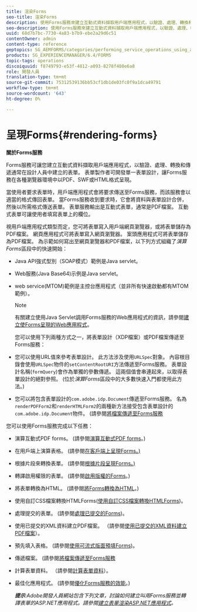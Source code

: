 ```yaml
---
title: 渲染Forms
seo-title: 渲染Forms
description: 使用Forms服務來建立互動式資料擷取用戶端應用程式，以驗證、處理、轉換和傳送通常在設計人員中建立的表單。 表單製作者可開發單一表單設計，讓Forms服務在各種瀏覽器環境中以PDF、SWF或HTML格式呈現。
seo-description: 使用Forms服務來建立互動式資料擷取用戶端應用程式，以驗證、處理、轉換和傳送通常在設計人員中建立的表單。 表單製作者可開發單一表單設計，讓Forms服務在各種瀏覽器環境中以PDF、SWF或HTML格式呈現。
uuid: 68d7b7bc-7730-4a83-b7b9-ebe2a29d6c51
contentOwner: admin
content-type: reference
geptopics: SG_AEMFORMS/categories/performing_service_operations_using_apis
products: SG_EXPERIENCEMANAGER/6.4/FORMS
topic-tags: operations
discoiquuid: f8749793-e53f-4812-a093-8278f480e6a8
role: 開發人員
translation-type: tm+mt
source-git-commit: 75312539136bb53cf1db1de03fc0f9a1dca49791
workflow-type: tm+mt
source-wordcount: '643'
ht-degree: 0%

---
```



# 呈現Forms{#rendering-forms}

**關於Forms服務**

Forms服務可讓您建立互動式資料擷取用戶端應用程式，以驗證、處理、轉換和傳遞通常在設計人員中建立的表單。 表單製作者可開發單一表單設計，讓Forms服務在各種瀏覽器環境中以PDF、SWF或HTML格式呈現。

當使用者要求表單時，用戶端應用程式會將要求傳送至Forms服務，而該服務會以適當的格式傳回表單。 當Forms服務收到要求時，它會將資料與表單設計合併，然後以所需格式傳送表單。 表單服務輸出是互動式表單，通常是PDF檔案。 互動式表單可讓使用者填寫表單上的欄位。

視用戶端應用程式類型而定，您可將表單寫入用戶端網頁瀏覽器，或將表單儲存為PDF檔案。 網頁應用程式可將表單寫入網頁瀏覽器。 案頭應用程式可將表單儲存為PDF檔案。 為示範如何寫出至網頁瀏覽器和PDF檔案，以下列方式組織了&#x200B;*演算Forms*&#x200B;區段中的快速開始：

* Java API強式型別（SOAP模式）範例是Java servlet。
* Web服務(Java Base64)示例是Java servlet。
* web service(MTOM)範例是主控台應用程式（並非所有快速啟動都有MTOM範例）。

   >[!NOTE]
   >
   >有關建立使用Java Servlet調用Forms服務的Web應用程式的資訊，請參閱[建立使Forms呈現的Web應用程式](/help/forms/developing/creating-web-applications-renders-forms.md)。

   您可以使用下列兩種方式之一，將表單設計（XDP檔案）或PDF檔案傳遞至Forms服務：

* 您可以使用URL值來參考表單設計。 此方法涉及使用`URLSpec`對象。 內容根目錄會使用`URLSpec`物件的`setContentRootURI`方法傳遞至Forms服務。 表單設計名稱(`formQuery`)會作為單獨的參數傳遞。 這兩個值會串連起來，以取得表單設計的絕對參照。 (位於&#x200B;*演算Forms*&#x200B;區段中的大多數快速入門都使用此方法。)
* 您可以將包含表單設計的`com.adobe.idp.Document`傳遞至Forms服務。 名為`renderPDFForm2`和`renderHTMLForm2`的兩種新方法接受包含表單設計的`com.adobe.idp.Document`物件。 (請參閱[將檔案傳遞至Forms服務](/help/forms/developing/passing-documents-forms-service.md)

您可以使用Forms服務完成以下任務：

* 演算互動式PDF forms。 (請參閱[演算互動式PDF forms](/help/forms/developing/rendering-interactive-pdf-forms.md)。)
* 在用戶端上演算表格。 (請參閱[在客戶端上呈現Forms。)](/help/forms/developing/rendering-forms-client.md)
* 根據片段來轉換表單。 (請參閱[根據片段呈現Forms。)](/help/forms/developing/rendering-forms-based-fragments.md)
* 轉譯啟用權限的表單。 (請參閱[啟用版權的Forms](/help/forms/developing/rendering-rights-enabled-forms.md)。)
* 將表單轉換為HTML。 (請參閱[將Forms轉換為HTML](/help/forms/developing/rendering-forms-html.md)。)
* 使用自訂CSS檔案轉換HTMLForms([使用自訂CSS檔案轉換HTMLForms](/help/forms/developing/rendering-html-forms-using-custom.md))。
* 處理提交的表單。 (請參閱[處理已提交的Forms](/help/forms/developing/handling-submitted-forms.md))。
* 使用已提交的XML資料建立PDF檔案。 （請參閱[使用已提交的XML資料建立PDF檔案](/help/forms/developing/creating-pdf-documents-submitted-xml.md)）。
* 預先填入表格。 (請參閱[使用可流式版面預填Forms](/help/forms/developing/prepopulating-forms-flowable-layouts.md))。
* 傳遞檔案。 (請參閱[將檔案傳遞至Forms服務](/help/forms/developing/passing-documents-forms-service.md)
* 計算表單資料。 （請參閱[計算表單資料](/help/forms/developing/calculating-form-data.md)）。
* 最佳化應用程式。 (請參閱[優化Forms服務的效能](/help/forms/developing/optimizing-performance-forms-service.md)。)

   ***提示&#x200B;**:Adobe開發人員網站包含下列文章，討論如何建立叫用Forms服務並轉譯表單的ASP.NET應用程式。請參閱[建立表單渲染ASP.NET應用程式](https://www.adobe.com/devnet/livecycle/articles/asp_net.html)。*

